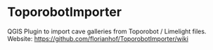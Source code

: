 ToporobotImporter
=================

QGIS Plugin to import cave galleries from Toporobot / Limelight files.   
Website: https://github.com/florianhof/ToporobotImporter/wiki
